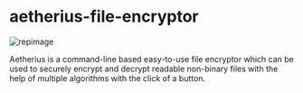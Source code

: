 # aetherius-file-encryptor

![repimage](https://i.ibb.co/31CZNzc/Aetherius.png)

Aetherius is a command-line based easy-to-use file encryptor which can be used to securely encrypt and decrypt readable non-binary files with the help of multiple algorithms with the click of a button.
